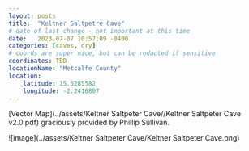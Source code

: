 ```yaml
---
layout: posts
title:  "Keltner Saltpetre Cave"
# date of last change - not important at this time
date:   2023-07-07 10:57:09 -0400
categories: [caves, dry]
# coords are super nice, but can be redacted if sensitive
coordinates: TBD
locationName: "Metcalfe County"
location:
    latitude: 15.5285582
    longitude: -2.2416807
---
```


[Vector Map](../assets/Keltner Saltpeter Cave//Keltner Saltpeter Cave v2.0.pdf) graciously provided by Phillip Sullivan.

![image](../assets/Keltner Saltpeter Cave/Keltner Saltpeter Cave.png)

